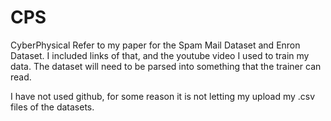 # CPS
CyberPhysical
Refer to my paper for the Spam Mail Dataset and Enron Dataset. I included links of that, and the youtube video I used to train my data. The dataset will need to be parsed into something that the trainer can read.

I have not used github, for some reason it is not letting my upload my .csv files of the datasets.

